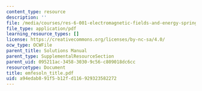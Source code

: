 ```yaml
---
content_type: resource
description: ''
file: /media/courses/res-6-001-electromagnetic-fields-and-energy-spring-2008/a94edab891f5b12fd116929323582272_emfesoln_title.pdf
file_type: application/pdf
learning_resource_types: []
license: https://creativecommons.org/licenses/by-nc-sa/4.0/
ocw_type: OCWFile
parent_title: Solutions Manual
parent_type: SupplementalResourceSection
parent_uid: 095211ac-3458-3030-9c56-c809018dc6cc
resourcetype: Document
title: emfesoln_title.pdf
uid: a94edab8-91f5-b12f-d116-929323582272
---
```

